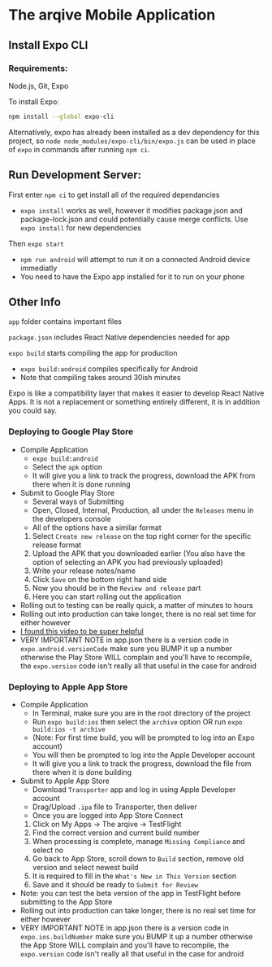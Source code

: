 # The arqive Mobile Application
## Install Expo CLI
### Requirements: 

Node.js, Git, Expo

To install Expo:

```sh
npm install --global expo-cli
```

Alternatively, expo has already been installed as a dev dependency for this project, so `node node_modules/expo-cli/bin/expo.js` can be used in place of `expo` in commands after running `npm ci`.

## Run Development Server: 
First enter `npm ci` to get install all of the required dependancies
* `expo install` works as well, however it modifies package.json and package-lock.json and could potentially cause merge conflicts. Use `expo install` for new dependencies

Then `expo start`
* `npm run android` will attempt to run it on a connected Android device immediatly
* You need to have the Expo app installed for it to run on your phone

## Other Info
`app` folder contains important files

`package.json` includes React Native dependencies needed for app

`expo build` starts compiling the app for production 
 * `expo build:android` compiles specifically for Android
 * Note that compiling takes around 30ish minutes

Expo is like a compatibility layer that makes it easier to develop React Native Apps.
It is not a replacement or something entirely different, it is in addition you could say.

### Deploying to Google Play Store
* Compile Application
  * `expo build:android`
  * Select the `apk` option
  * It will give you a link to track the progress, download the APK from there when it is done running
* Submit to Google Play Store 
  * Several ways of Submitting
  * Open, Closed, Internal, Production, all under the `Releases` menu in the developers console
  * All of the options have a similar format
  1. Select `Create new release` on the top right corner for the specific release format
  2. Upload the APK that you downloaded earlier (You also have the option of selecting an APK you had previously uploaded)
  3. Write your release notes/name
  4. Click `Save` on the bottom right hand side
  5. Now you should be in the `Review and release` part
  6. Here you can start rolling out the application
* Rolling out to testing can be really quick, a matter of minutes to hours
* Rolling out into production can take longer, there is no real set time for either however
* [I found this video to be super helpful](https://youtu.be/2Y-8XVdhuCA?t=709)
* VERY IMPORTANT NOTE in app.json there is a version code in `expo.android.versionCode` make sure you BUMP it up a number otherwise the Play Store WILL complain and you'll have to recompile, the `expo.version` code isn't really all that useful in the case for android

### Deploying to Apple App Store
* Compile Application
  * In Terminal, make sure you are in the root directory of the project
  * Run `expo build:ios` then select the `archive` option OR run `expo build:ios -t archive`
  * (Note: For first time build, you will be prompted to log into an Expo account)
  * You will then be prompted to log into the Apple Developer account
  * It will give you a link to track the progress, download the file from there when it is done building
* Submit to Apple App Store 
  * Download `Transporter` app and log in using Apple Developer account
  * Drag/Upload `.ipa` file to Transporter, then deliver
  * Once you are logged into App Store Connect
  1. Click on My Apps -> The arqive -> TestFlight
  2. Find the correct version and current build number
  3. When processing is complete, manage `Missing Compliance` and select no
  4. Go back to App Store, scroll down to `Build` section, remove old version and select newest build
  5. It is required to fill in the `What's New in This Version` section
  6. Save and it should be ready to `Submit for Review`
* Note: you can test the beta version of the app in TestFlight before submitting to the App Store
* Rolling out into production can take longer, there is no real set time for either however
* VERY IMPORTANT NOTE in app.json there is a version code in `expo.ios.buildNumber` make sure you BUMP it up a number otherwise the App Store WILL complain and you'll have to recompile, the `expo.version` code isn't really all that useful in the case for android
